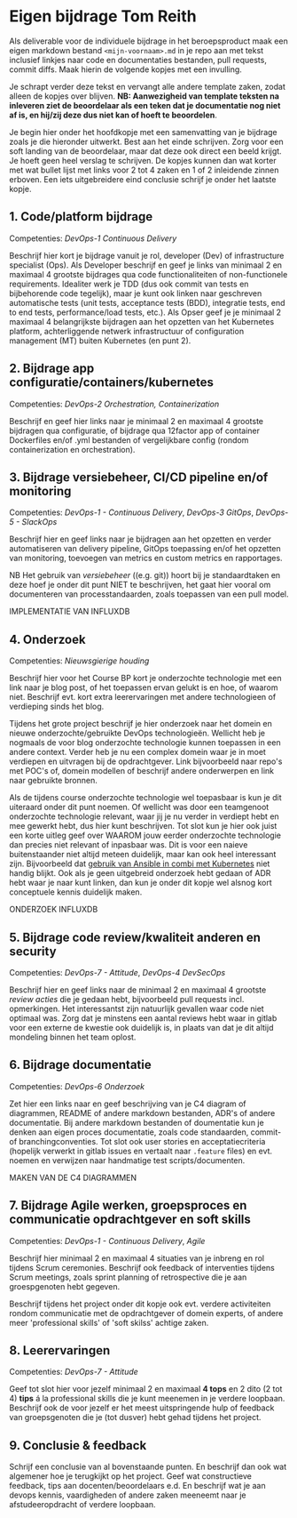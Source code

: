 # Eigen bijdrage Tom Reith
 
Als deliverable voor de individuele bijdrage in het beroepsproduct maak een eigen markdown bestand `<mijn-voornaam>.md` in je repo aan met tekst inclusief linkjes naar code en documentaties bestanden, pull requests, commit diffs. Maak hierin de volgende kopjes met een invulling.
 
Je schrapt verder deze tekst en vervangt alle andere template zaken, zodat alleen de kopjes over blijven. **NB: Aanwezigheid van template teksten na inleveren ziet de beoordelaar als een teken dat je documentatie nog niet af is, en hij/zij deze dus niet kan of hoeft te beoordelen**.
 
Je begin hier onder het hoofdkopje met een samenvatting van je bijdrage zoals je die hieronder uitwerkt. Best aan het einde schrijven. Zorg voor een soft landing van de beoordelaar, maar dat deze ook direct een beeld krijgt. Je hoeft geen heel verslag te schrijven. De kopjes kunnen dan wat korter met wat bullet lijst met links voor 2 tot 4 zaken en 1 of 2 inleidende zinnen erboven. Een iets uitgebreidere eind conclusie schrijf je onder het laatste kopje.


## 1. Code/platform bijdrage

Competenties: *DevOps-1 Continuous Delivery*

Beschrijf hier kort je bijdrage vanuit je rol, developer (Dev) of infrastructure specialist (Ops). Als Developer beschrijf en geef je links van minimaal 2 en maximaal 4 grootste bijdrages qua code functionaliteiten of non-functionele requirements. Idealiter werk je TDD (dus ook commit van tests en bijbehorende code tegelijk), maar je kunt ook linken naar geschreven automatische tests (unit tests, acceptance tests (BDD), integratie tests, end to end tests, performance/load tests, etc.). Als Opser geef je je minimaal 2 maximaal 4 belangrijkste bijdragen aan het opzetten van het Kubernetes platform, achterliggende netwerk infrastructuur of configuration management (MT) buiten Kubernetes (en punt 2).
 
## 2. Bijdrage app configuratie/containers/kubernetes

Competenties: *DevOps-2 Orchestration, Containerization*
 
Beschrijf en geef hier links naar je minimaal 2 en maximaal 4 grootste bijdragen qua configuratie, of bijdrage qua 12factor app of container Dockerfiles en/of .yml bestanden of vergelijkbare config (rondom containerization en orchestration).

## 3. Bijdrage versiebeheer, CI/CD pipeline en/of monitoring

Competenties: *DevOps-1 - Continuous Delivery*, *DevOps-3 GitOps*, *DevOps-5 - SlackOps*

Beschrijf hier en geef links naar je bijdragen aan het opzetten en verder automatiseren van delivery pipeline, GitOps toepassing en/of het opzetten van monitoring, toevoegen van metrics en custom metrics en rapportages.

NB Het gebruik van *versiebeheer* ((e.g. git)) hoort bij je standaardtaken en deze hoef je onder dit punt NIET te beschrijven, het gaat hier vooral om documenteren van processtandaarden, zoals toepassen van een pull model.

IMPLEMENTATIE VAN INFLUXDB

## 4. Onderzoek

Competenties: *Nieuwsgierige houding*

Beschrijf hier voor het Course BP kort je onderzochte technologie met een link naar je blog post, of het toepassen ervan gelukt is en hoe, of waarom niet. Beschrijf evt. kort extra leerervaringen met andere technologieen of verdieping sinds het blog. 

Tijdens het grote project beschrijf je hier onderzoek naar het domein en nieuwe onderzochte/gebruikte DevOps technologieën. Wellicht heb je nogmaals de voor blog onderzochte technologie kunnen toepassen in een andere context. Verder heb je nu een complex domein waar je in moet verdiepen en uitvragen bij de opdrachtgever. Link bijvoorbeeld naar repo's met POC's of, domein modellen of beschrijf andere onderwerpen en link naar gebruikte bronnen.

Als de tijdens course onderzochte technologie wel toepasbaar is kun je dit uiteraard onder dit punt noemen. Of wellicht was door een teamgenoot onderzochte technologie relevant, waar jij je nu verder in verdiept hebt en mee gewerkt hebt, dus hier kunt beschrijven. Tot slot kun je hier ook juist een korte uitleg geef over WAAROM  jouw eerder onderzochte technologie dan precies niet relevant of inpasbaar was. Dit is voor een naieve buitenstaander niet altijd meteen duidelijk, maar kan ook heel interessant zijn. Bijvoorbeeld dat [gebruik van Ansible in combi met Kubernetes](https://www.ansible.com/blog/how-useful-is-ansible-in-a-cloud-native-kubernetes-environment) niet handig blijkt. Ook als je geen uitgebreid onderzoek hebt gedaan of ADR hebt waar je naar kunt linken, dan kun je onder dit kopje wel alsnog kort conceptuele kennis duidelijk maken.

ONDERZOEK INFLUXDB
 
## 5. Bijdrage code review/kwaliteit anderen en security

Competenties: *DevOps-7 - Attitude*, *DevOps-4 DevSecOps*

Beschrijf hier en geef links naar de minimaal 2 en maximaal 4 grootste *review acties* die je gedaan hebt, bijvoorbeeld pull requests incl. opmerkingen. Het interessantst zijn natuurlijk gevallen waar code niet optimaal was. Zorg dat je minstens een aantal reviews hebt waar in gitlab voor een externe de kwestie ook duidelijk is, in plaats van dat je dit altijd mondeling binnen het team oplost.
 
## 6. Bijdrage documentatie

Competenties: *DevOps-6 Onderzoek*

Zet hier een links naar en geef beschrijving van je C4 diagram of diagrammen, README of andere markdown bestanden, ADR's of andere documentatie. Bij andere markdown bestanden of doumentatie kun je denken aan eigen proces documentatie, zoals code standaarden, commit- of branchingconventies. Tot slot ook user stories en acceptatiecriteria (hopelijk verwerkt in gitlab issues en vertaalt naar `.feature` files) en evt. noemen en verwijzen naar handmatige test scripts/documenten.

MAKEN VAN DE C4 DIAGRAMMEN
 
## 7. Bijdrage Agile werken, groepsproces en communicatie opdrachtgever en soft skills

Competenties: *DevOps-1 - Continuous Delivery*, *Agile*

Beschrijf hier minimaal 2 en maximaal 4 situaties van je inbreng en rol tijdens Scrum ceremonies. Beschrijf ook feedback of interventies tijdens Scrum meetings, zoals sprint planning of retrospective die je aan groespgenoten hebt gegeven.

Beschrijf tijdens het project onder dit kopje ook evt. verdere activiteiten rondom communicatie met de opdrachtgever of domein experts, of andere meer 'professional skills' of 'soft skilss' achtige zaken.
  
## 8. Leerervaringen

Competenties: *DevOps-7 - Attitude*

Geef tot slot hier voor jezelf minimaal 2 en maximaal **4 tops** en 2 dito (2 tot 4) **tips** á la professional skills die je kunt meenemen in je verdere loopbaan. Beschrijf ook de voor jezelf er het meest uitspringende hulp of feedback van groepsgenoten die je (tot dusver) hebt gehad tijdens het project.

## 9. Conclusie & feedback

Schrijf een conclusie van al bovenstaande punten. En beschrijf dan ook wat algemener hoe je terugkijkt op het project. Geef wat constructieve feedback, tips aan docenten/beoordelaars e.d. En beschrijf wat je aan devops kennis, vaardigheden of andere zaken meeneemt naar je afstudeeropdracht of verdere loopbaan. 
